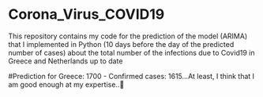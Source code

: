 # Corona_Virus_COVID19
This repository contains my code for the prediction of the model (ARIMA) that I implemented in Python (10 days before the day of the predicted number of cases) about the total number of the infections due to Covid19 in Greece and Netherlands up to date

#Prediction for Greece: 1700 - Confirmed cases: 1615...At least, I think that I am good enough at my expertise..🙂
